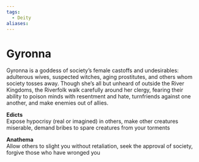 ```yaml
---
tags:
  - Deity
aliases:
---
```

# Gyronna
Gyronna is a goddess of society’s female castoffs and undesirables: adulterous wives, suspected witches, aging prostitutes, and others whom society tosses away. Though she’s all but unheard of outside the River Kingdoms, the Riverfolk walk carefully around her clergy, fearing their ability to poison minds with resentment and hate, turnfriends against one another, and make enemies out of allies.

**Edicts**  
Expose hypocrisy (real or imagined) in others, make other creatures miserable, demand bribes to  spare creatures from your torments

**Anathema**  
Allow others to slight you without retaliation, seek the approval of society, forgive those who have wronged you